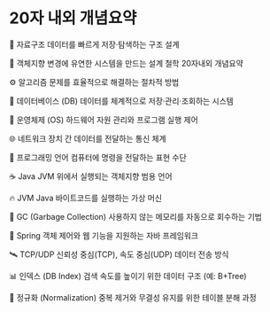 # 20자 내외 개념요약

📂 자료구조
데이터를 빠르게 저장·탐색하는 구조 설계

🧠 객체지향
변경에 유연한 시스템을 만드는 설계 철학
20자내외 개념요약

⚙ 알고리즘
문제를 효율적으로 해결하는 절차적 방법

🏢 데이터베이스 (DB)
데이터를 체계적으로 저장·관리·조회하는 시스템

🧱 운영체제 (OS)
하드웨어 자원 관리와 프로그램 실행 제어

🌐 네트워크
장치 간 데이터를 전달하는 통신 체계

🧾 프로그래밍 언어
컴퓨터에 명령을 전달하는 표현 수단

☕ Java
JVM 위에서 실행되는 객체지향 범용 언어

🔥 JVM
Java 바이트코드를 실행하는 가상 머신

🧹 GC (Garbage Collection)
사용하지 않는 메모리를 자동으로 회수하는 기법

🧱 Spring
객체 제어와 웹 기능을 지원하는 자바 프레임워크

🛰 TCP/UDP
신뢰성 중심(TCP), 속도 중심(UDP) 데이터 전송 방식

📊 인덱스 (DB Index)
검색 속도를 높이기 위한 데이터 구조 (예: B+Tree)

🧼 정규화 (Normalization)
중복 제거와 무결성 유지를 위한 테이블 분해 과정
